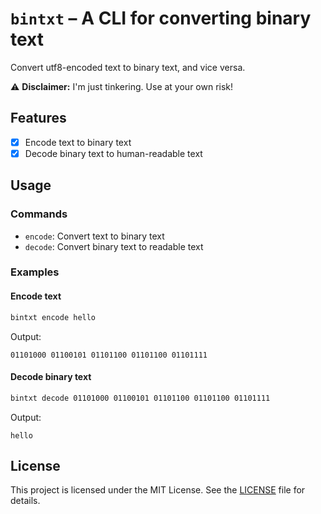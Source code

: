 # `bintxt` – A CLI for converting binary text

Convert utf8-encoded text to binary text, and vice versa.

⚠️ **Disclaimer:** I'm just tinkering. Use at your own risk!

## Features

- [x] Encode text to binary text
- [x] Decode binary text to human-readable text

## Usage

### Commands

- `encode`: Convert text to binary text
- `decode`: Convert binary text to readable text

### Examples

#### Encode text

```sh
bintxt encode hello
```

Output:

```text
01101000 01100101 01101100 01101100 01101111
```

#### Decode binary text

```sh
bintxt decode 01101000 01100101 01101100 01101100 01101111
```

Output:

```text
hello
```

## License

This project is licensed under the MIT License. See the [LICENSE](LICENSE) file
for details.
